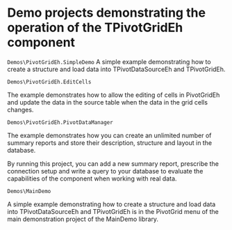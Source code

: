 # Demo projects demonstrating the operation of the TPivotGridEh component


`Demos\PivotGridEh.SimpleDemo`
<sh>A simple example demonstrating how to create a structure and load data into TPivotDataSourceEh and TPivotGridEh.</sh>
<br>

`Demos\PivotGridEh.EditCells`

<sh>The example demonstrates how to allow the editing of cells in PivotGridEh and update the data in the source table when the data in the grid cells changes.</sh>
<br>

`Demos\PivotGridEh.PivotDataManager`

<sh>
  The example demonstrates how you can create an unlimited number of summary reports and store their description, structure and layout in the database.
  
  By running this project, you can add a new summary report, prescribe the connection setup and write a query to your database to evaluate the capabilities of the component when working with real data.
</sh>
<br>

`Demos\MainDemo`

<sh>A simple example demonstrating how to create a structure and load data into TPivotDataSourceEh and TPivotGridEh is in the PivotGrid menu of the main demonstration project of the MainDemo library.</sh>

